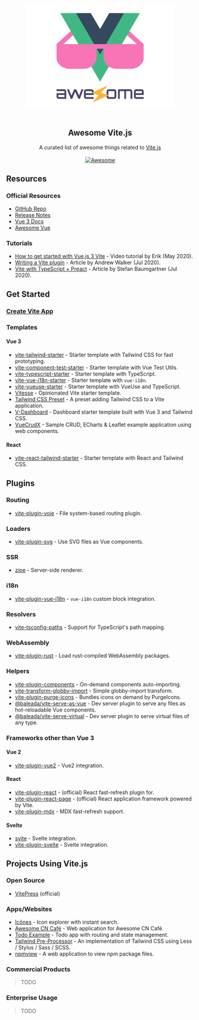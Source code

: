 <!--lint disable awesome-heading awesome-git-repo-age awesome-github awesome-toc-->

<p align="center">
  <br>
  <img width="400" src="./assets/logo.svg" alt="logo of awesome-vite repository">
  <br>
  <br>
</p>

<h2 align='center'>Awesome Vite.js</h2>

<p align='center'>
A curated list of awesome things related to <a href='https://github.com/vitejs/vite'>Vite.js</a>
<br><br>

<a href='https://github.com/sindresorhus/awesome'>
<img src='https://cdn.rawgit.com/sindresorhus/awesome/d7305f38d29fed78fa85652e3a63e154dd8e8829/media/badge.svg' alt='Awesome'>
</a>
</p>

## Resources

### Official Resources

- [GitHub Repo](https://github.com/vitejs/vite)
- [Release Notes](https://github.com/vitejs/vite/blob/master/CHANGELOG.md)
- [Vue 3 Docs](https://v3.vuejs.org/)
- [Awesome Vue](https://github.com/vuejs/awesome-vue)

### Tutorials

- [How to get started with Vue.js 3 Vite](https://youtu.be/rcwaATlq7Ns) - Video tutorial by Erik (May 2020).
- [Writing a Vite plugin](https://medium.com/@axwdev/writing-a-vite-plugin-for-vue-3-5bcc1c0915e0) - Article by Andrew Walker (Jul 2020).
- [Vite with TypeScript + Preact](https://fettblog.eu/typescript-vite-preact/) - Article by Stefan Baumgartner (Jul 2020).

## Get Started

### [Create Vite App](https://github.com/vitejs/create-vite-app)

### Templates

#### Vue 3

- [vite-tailwind-starter](https://github.com/posva/vite-tailwind-starter) - Starter template with Tailwind CSS for fast prototyping.
- [vite-component-test-starter](https://github.com/JessicaSachs/vite-component-test-starter) - Starter template with Vue Test Utils.
- [vite-typescript-starter](https://github.com/ktsn/vite-typescript-starter) - Starter template with TypeScript.
- [vite-vue-i18n-starter](https://github.com/intlify/vite-vue-i18n-starter) - Starter template with `vue-i18n`.
- [vite-vueuse-starter](https://github.com/antfu/vite-vueuse-starter) - Starter template with VueUse and TypeScript.
- [Vitesse](https://github.com/antfu/vitesse) - Opinionated Vite starter template.
- [Tailwind CSS Preset](https://github.com/use-preset/tailwindcss) - A preset adding Tailwind CSS to a Vite application.
- [V-Dashboard](https://github.com/sorxrob/v-dashboard) - Dashboard starter template built with Vue 3 and Tailwind CSS.
- [VueCrudX](https://github.com/ais-one/vue-crud-x) - Sample CRUD, ECharts & Leaflet example application using web components.

#### React

- [vite-react-tailwind-starter](https://github.com/sorxrob/vite-react-tailwind-starter) - Starter template with React and Tailwind CSS.

## Plugins

### Routing

- [vite-plugin-voie](https://github.com/vamplate/vite-plugin-voie) - File system-based routing plugin.

### Loaders

- [vite-plugin-svg](https://github.com/visualfanatic/vite-plugin-svg) - Use SVG files as Vue components.

### SSR

- [zipe](https://github.com/pikax/zipe) - Server-side renderer.

### i18n

- [vite-plugin-vue-i18n](https://github.com/intlify/vite-plugin-vue-i18n) - `vue-i18n` custom block integration.

### Resolvers

- [vite-tsconfig-paths](https://github.com/aleclarson/vite-tsconfig-paths) - Support for TypeScript's path mapping.

### WebAssembly

- [vite-plugin-rust](https://github.com/gliheng/vite-plugin-rust) - Load rust-compiled WebAssembly packages.

### Helpers

- [vite-plugin-components](https://github.com/antfu/vite-plugin-components) - On-demand components auto-importing.
- [vite-transform-globby-import](https://github.com/luxueyan/vite-transform-globby-import) - Simple globby-import transform.
- [vite-plugin-purge-icons](https://github.com/antfu/purge-icons/tree/main/packages/vite-plugin-purge-icons) - Bundles icons on demand by PurgeIcons.
- [@baleada/vite-serve-as-vue](https://baleada.netlify.app/docs/vite-serve-as-vue) - Dev server plugin to serve any files as hot-reloadable Vue components.
- [@baleada/vite-serve-virtual](https://baleada.netlify.app/docs/vite-serve-virtual) - Dev server plugin to serve virtual files of any type.

### Frameworks other than Vue 3

#### Vue 2

- [vite-plugin-vue2](https://github.com/underfin/vite-plugin-vue2) - Vue2 integration.

#### React

- [vite-plugin-react](https://github.com/vitejs/vite-plugin-react) - (official) React fast-refresh plugin for.
- [vite-plugin-react-page](https://github.com/vitejs/vite-plugin-react-pages) - (official) React application framework powered by Vite.
- [vite-plugin-mdx](https://github.com/vitejs/vite-plugin-react-pages/tree/master/packages/vite-plugin-mdx) - MDX fast-refresh support.

#### Svelte

- [svite](https://github.com/dominikg/svite) - Svelte integration.
- [vite-plugin-svelte](https://github.com/intrnl/vite-plugin-svelte) - Svelte integration.

## Projects Using Vite.js

### Open Source

- [VitePress](https://github.com/vuejs/vitepress) (official)

### Apps/Websites

- [Icônes](https://github.com/antfu/icones) - Icon explorer with instant search.
- [Awesome CN Café](https://github.com/antfu/awesome-cn-cafe-web) - Web application for Awesome CN Café.
- [Todo Example](https://github.com/beary/vite-example) - Todo app with routing and state management.
- [Tailwind Pre-Processor](https://github.com/xiaoluoboding/tailwind-pre-processor) - An implementation of Tailwind CSS using Less / Stylus / Sass / SCSS.
- [npmview](https://github.com/pd4d10/npmview) - A web application to view npm package files.

### Commercial Products

> TODO

### Enterprise Usage

> TODO
